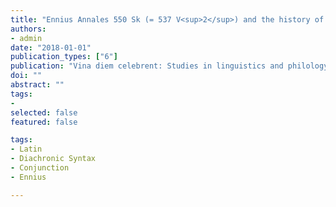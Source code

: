 ```yaml
---
title: "Ennius Annales 550 Sk (= 537 V<sup>2</sup>) and the history of Lat. _atque_"
authors:
- admin
date: "2018-01-01"
publication_types: ["6"]
publication: "Vina diem celebrent: Studies in linguistics and philology in honor of Brent Vine"
doi: ""
abstract: ""
tags:
- 
selected: false
featured: false

tags:
- Latin
- Diachronic Syntax
- Conjunction
- Ennius

---
```

